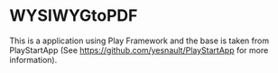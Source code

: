# WYSIWYGtoPDF

This is a application using Play Framework and the base is taken from PlayStartApp (See https://github.com/yesnault/PlayStartApp for more information).

